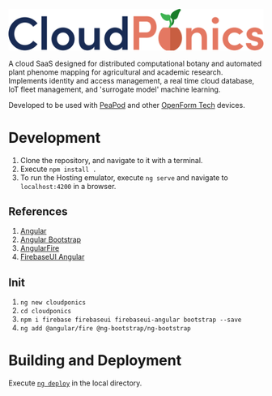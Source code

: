 ![CloudPonics Logo](src/assets/images/LogoTransparent.svg)

A cloud SaaS designed for distributed computational botany and automated plant phenome mapping for agricultural and academic research. Implements identity and access management, a real time cloud database, IoT fleet management, and 'surrogate model' machine learning.

Developed to be used with [PeaPod](https://github.com/OpenFormTech/PeaPod-RPi) and other [OpenForm Tech](https://github.com/OpenFormTech) devices.

# Development

1. Clone the repository, and navigate to it with a terminal.
2. Execute `npm install .`
3. To run the Hosting emulator, execute `ng serve` and navigate to `localhost:4200` in a browser.

## References

1. [Angular](https://angular.io/)
2. [Angular Bootstrap](https://ng-bootstrap.github.io/#/components/)
3. [AngularFire](https://github.com/angular/angularfire)
4. [FirebaseUI Angular](https://www.npmjs.com/package/firebaseui-angular)

## Init

1. `ng new cloudponics`
2. `cd cloudponics`
3. `npm i firebase firebaseui firebaseui-angular bootstrap --save`
4. `ng add @angular/fire @ng-bootstrap/ng-bootstrap`

# Building and Deployment

Execute [`ng deploy`](https://angular.io/start/start-deployment) in the local directory.